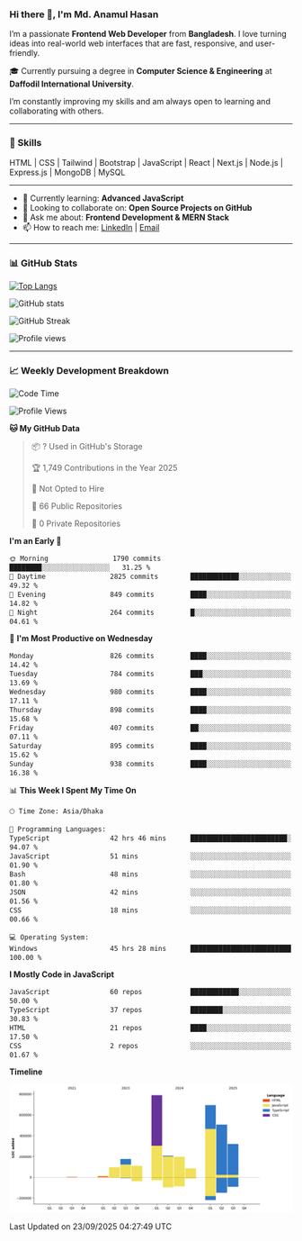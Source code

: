 ### Hi there 👋, I'm Md. Anamul Hasan

I’m a passionate **Frontend Web Developer** from **Bangladesh**. I love turning ideas into real-world web interfaces that are fast, responsive, and user-friendly.

🎓 Currently pursuing a degree in **Computer Science & Engineering** at **Daffodil International University**.

I’m constantly improving my skills and am always open to learning and collaborating with others.

---

### 🚀 Skills
HTML | CSS | Tailwind | Bootstrap | JavaScript | React | Next.js | Node.js | Express.js | MongoDB | MySQL 

---

- 🌱 Currently learning: **Advanced JavaScript**
- 👯 Looking to collaborate on: **Open Source Projects on GitHub**
- 💬 Ask me about: **Frontend Development & MERN Stack**
- 📫 How to reach me: [LinkedIn](https://www.linkedin.com/in/mdanamulhasan201) | [Email](mailto:anamulhasan3625@gmail.com)

---

### 📊 GitHub Stats

[![Top Langs](https://github-readme-stats.vercel.app/api/top-langs/?username=mdanamulhasan201&layout=compact)](https://github.com/anuraghazra/github-readme-stats)

![GitHub stats](https://github-readme-stats.vercel.app/api?username=mdanamulhasan201&show_icons=true&count_private=true&theme=tokyonight)

![GitHub Streak](https://streak-stats.demolab.com?user=mdanamulhasan201&theme=tokyonight)

![Profile views](https://gpvc.arturio.dev/mdanamulhasan201)

---

### 📈 Weekly Development Breakdown

<!--START_SECTION:waka-->
![Code Time](http://img.shields.io/badge/Code%20Time-741%20hrs%203%20mins-blue)

![Profile Views](http://img.shields.io/badge/Profile%20Views-1-blue)

**🐱 My GitHub Data** 

> 📦 ? Used in GitHub's Storage 
 > 
> 🏆 1,749 Contributions in the Year 2025
 > 
> 🚫 Not Opted to Hire
 > 
> 📜 66 Public Repositories 
 > 
> 🔑 0 Private Repositories 
 > 
**I'm an Early 🐤** 

```text
🌞 Morning                1790 commits        ████████░░░░░░░░░░░░░░░░░   31.25 % 
🌆 Daytime                2825 commits        ████████████░░░░░░░░░░░░░   49.32 % 
🌃 Evening                849 commits         ████░░░░░░░░░░░░░░░░░░░░░   14.82 % 
🌙 Night                  264 commits         █░░░░░░░░░░░░░░░░░░░░░░░░   04.61 % 
```
📅 **I'm Most Productive on Wednesday** 

```text
Monday                   826 commits         ████░░░░░░░░░░░░░░░░░░░░░   14.42 % 
Tuesday                  784 commits         ███░░░░░░░░░░░░░░░░░░░░░░   13.69 % 
Wednesday                980 commits         ████░░░░░░░░░░░░░░░░░░░░░   17.11 % 
Thursday                 898 commits         ████░░░░░░░░░░░░░░░░░░░░░   15.68 % 
Friday                   407 commits         ██░░░░░░░░░░░░░░░░░░░░░░░   07.11 % 
Saturday                 895 commits         ████░░░░░░░░░░░░░░░░░░░░░   15.62 % 
Sunday                   938 commits         ████░░░░░░░░░░░░░░░░░░░░░   16.38 % 
```


📊 **This Week I Spent My Time On** 

```text
🕑︎ Time Zone: Asia/Dhaka

💬 Programming Languages: 
TypeScript               42 hrs 46 mins      ████████████████████████░   94.07 % 
JavaScript               51 mins             ░░░░░░░░░░░░░░░░░░░░░░░░░   01.90 % 
Bash                     48 mins             ░░░░░░░░░░░░░░░░░░░░░░░░░   01.80 % 
JSON                     42 mins             ░░░░░░░░░░░░░░░░░░░░░░░░░   01.56 % 
CSS                      18 mins             ░░░░░░░░░░░░░░░░░░░░░░░░░   00.66 % 

💻 Operating System: 
Windows                  45 hrs 28 mins      █████████████████████████   100.00 % 
```

**I Mostly Code in JavaScript** 

```text
JavaScript               60 repos            ████████████░░░░░░░░░░░░░   50.00 % 
TypeScript               37 repos            ████████░░░░░░░░░░░░░░░░░   30.83 % 
HTML                     21 repos            ████░░░░░░░░░░░░░░░░░░░░░   17.50 % 
CSS                      2 repos             ░░░░░░░░░░░░░░░░░░░░░░░░░   01.67 % 
```



**Timeline**

![Lines of Code chart](https://raw.githubusercontent.com/mdanamulhasan201/mdanamulhasan201/main/assets/bar_graph.png)


 Last Updated on 23/09/2025 04:27:49 UTC
<!--END_SECTION:waka-->
